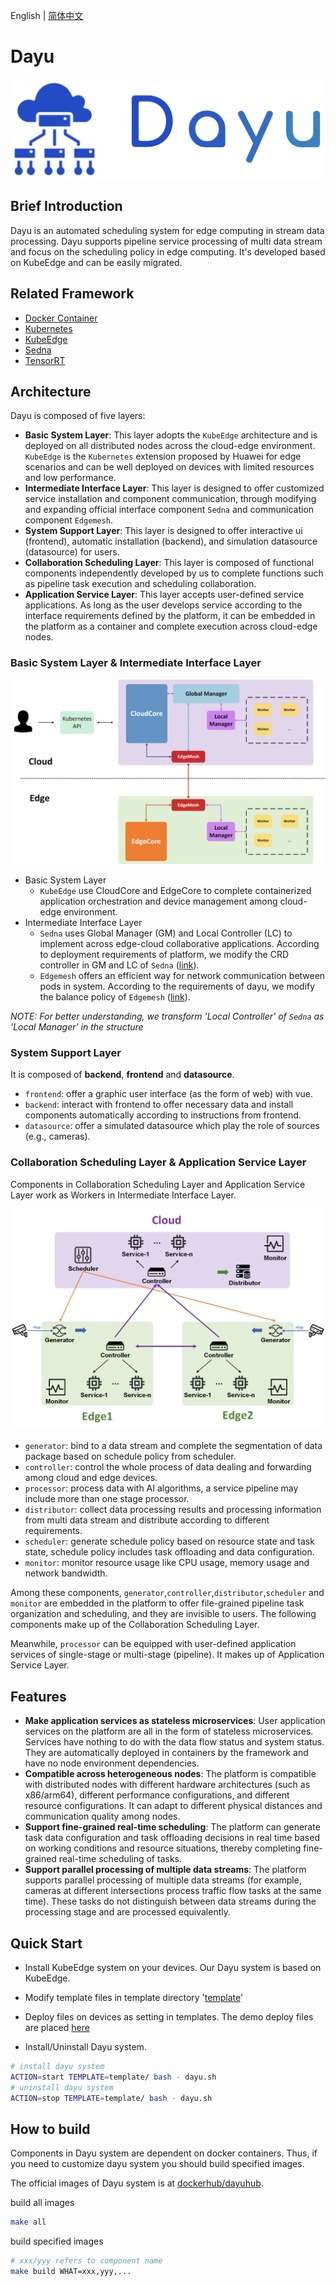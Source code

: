 English | [简体中文](./README_zh.md)

# Dayu

![](pics/dayu_logo.png)


## Brief Introduction


Dayu is an automated scheduling system for edge computing in stream data processing. Dayu supports pipeline service processing of multi data stream and focus on the scheduling policy in edge computing. It's developed based on KubeEdge and can be easily migrated.

## Related Framework
- [Docker Container](https://github.com/docker/docker-ce)
- [Kubernetes](https://github.com/kubernetes/kubernetes)
- [KubeEdge](https://github.com/kubeedge/kubeedge)
- [Sedna](https://github.com/kubeedge/sedna)
- [TensorRT](https://github.com/NVIDIA/TensorRT)

## Architecture

Dayu is composed of five layers:

- **Basic System Layer**: This layer adopts the `KubeEdge` architecture and is deployed on all distributed nodes across the cloud-edge environment. `KubeEdge` is the `Kubernetes` extension proposed by Huawei for edge scenarios and can be well deployed on devices with limited resources and low performance.
- **Intermediate Interface Layer**: This layer is designed to offer customized service installation and component communication, through modifying and expanding official interface component `Sedna` and communication component `Edgemesh`.
- **System Support Layer**: This layer is designed to offer interactive ui (frontend), automatic installation (backend), and simulation datasource (datasource) for users.
- **Collaboration Scheduling Layer**: This layer is composed of functional components independently developed by us to complete functions such as pipeline task execution and scheduling collaboration.
- **Application Service Layer**: This layer accepts user-defined service applications. As long as the user develops service according to the interface requirements defined by the platform, it can be embedded in the platform as a container and complete execution across cloud-edge nodes.

### Basic System Layer & Intermediate Interface Layer

![](pics/base_framework.png)


- Basic System Layer 
  - `KubeEdge` use CloudCore and EdgeCore to complete containerized application orchestration and device management among cloud-edge environment.
- Intermediate Interface Layer
  - `Sedna` uses Global Manager (GM) and Local Controller (LC) to implement across edge-cloud collaborative applications. According to deployment requirements of platform, we modify the CRD controller in GM and LC of `Sedna` ([link](https://github.com/dayu-autostreamer/dayu-sedna)).
  - `Edgemesh` offers an efficient way for network communication between pods in system. According to the requirements of dayu, we modify the balance policy of `Edgemesh` ([link](https://github.com/dayu-autostreamer/dayu-edgemesh)).

*NOTE: For better understanding, we transform 'Local Controller' of `Sedna` as 'Local Manager' in the structure*

### System Support Layer

It is composed of **backend**, **frontend** and **datasource**.

- `frontend`: offer a graphic user interface (as the form of web) with vue. 
- `backend`: interact with frontend to offer necessary data and install components automatically according to instructions from frontend.
- `datasource`: offer a simulated datasource which play the role of sources (e.g., cameras).

### Collaboration Scheduling Layer & Application Service Layer

Components in Collaboration Scheduling Layer and Application Service Layer work as Workers in Intermediate Interface Layer.

![](pics/structure.png)


- `generator`: bind to a data stream and complete the segmentation of data package based on schedule policy from scheduler. 
- `controller`: control the whole process of data dealing and forwarding among cloud and edge devices.
- `processor`: process data with AI algorithms, a service pipeline may include more than one stage processor.
- `distributor`: collect data processing results and processing information from multi data stream and distribute according to different requirements.
- `scheduler`: generate schedule policy based on resource state and task state, schedule policy includes task offloading and data configuration.
- `monitor`: monitor resource usage like CPU usage, memory usage and network bandwidth.

Among these components, `generator`,`controller`,`distributor`,`scheduler` and `monitor` are embedded in the platform to offer file-grained pipeline task organization and scheduling, and they are invisible to users. The following components make up of the Collaboration Scheduling Layer. 

Meanwhile, `processor` can be equipped with user-defined application services of single-stage or multi-stage (pipeline). It makes up of Application Service Layer.


## Features
- **Make application services as stateless microservices**: User application services on the platform are all in the form of stateless microservices. Services have nothing to do with the data flow status and system status. They are automatically deployed in containers by the framework and have no node environment dependencies.
- **Compatible across heterogeneous nodes**: The platform is compatible with distributed nodes with different hardware architectures (such as x86/arm64), different performance configurations, and different resource configurations. It can adapt to different physical distances and communication quality among nodes.
- **Support fine-grained real-time scheduling**: The platform can generate task data configuration and task offloading decisions in real time based on working conditions and resource situations, thereby completing fine-grained real-time scheduling of tasks.
- **Support parallel processing of multiple data streams**: The platform supports parallel processing of multiple data streams (for example, cameras at different intersections process traffic flow tasks at the same time). These tasks do not distinguish between data streams during the processing stage and are processed equivalently.


## Quick Start
- Install KubeEdge system on your devices. Our Dayu system is based on KubeEdge.

- Modify template files in template directory '[template](template)'

- Deploy files on devices as setting in templates. The demo deploy files are placed [here](https://box.nju.edu.cn/d/0dcaabb5362c4dfc8008/)

- Install/Uninstall Dayu system.

```bash
# install dayu system
ACTION=start TEMPLATE=template/ bash - dayu.sh
# uninstall dayu system
ACTION=stop TEMPLATE=template/ bash - dayu.sh 
```

## How to build
Components in Dayu system are dependent on docker containers. Thus, if you need to customize dayu system you should build specified images.

The official images of Dayu system is at [dockerhub/dayuhub](https://hub.docker.com/u/dayuhub).

build all images
```bash
make all
```

build specified images
```bash
# xxx/yyy refers to component name
make build WHAT=xxx,yyy,...
```